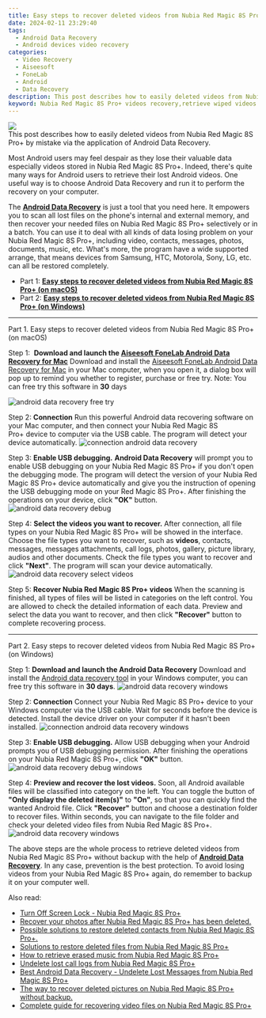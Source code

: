 ```yaml
---
title: Easy steps to recover deleted videos from Nubia Red Magic 8S Pro+
date: 2024-02-11 23:29:40
tags: 
  - Android Data Recovery
  - Android devices video recovery
categories: 
  - Video Recovery
  - Aiseesoft
  - FoneLab
  - Android
  - Data Recovery
description: This post describes how to easily deleted videos from Nubia Red Magic 8S Pro+ by mistake via the application of Android Data Recovery.
keyword: Nubia Red Magic 8S Pro+ videos recovery,retrieve wiped videos Nubia Red Magic 8S Pro+,restore deleted videos on Nubia Red Magic 8S Pro+,recover lost videos from Nubia Red Magic 8S Pro+,broken Nubia Red Magic 8S Pro+ videos recovery solution,Nubia Red Magic 8S Pro+ videos retrieval,Nubia Red Magic 8S Pro+ video disappeared,restore video when deleted in Nubia Red Magic 8S Pro+,get back deleted video from Nubia Red Magic 8S Pro+ android,does the Nubia Red Magic 8S Pro+ have a backup for deleted video,how to recover video on Nubia Red Magic 8S Pro+,extract data from water damaged phone Nubia Red Magic 8S Pro+
---
```


<img src="https://img0mobiles.techidaily.com/images/best-assets/devices/nubia/nubia-red-magic-8s-proplus/4.jpg" class="atpl-imgstyle"  />

<div class="atpl-content atpl-for-fonelab-android recover-video">

<div class="atpl-post-description-part-1">
This post describes how to easily deleted videos from Nubia Red Magic 8S Pro+ by mistake via the application of Android Data Recovery.
</div>

<div class="atpl-post-description-part-2">
<div class="tpl-content-sub-paragraph-normal">
    <p>
        Most Android users may feel despair as they lose their valuable data especially videos stored in Nubia Red Magic 8S Pro+. Indeed, there's quite many ways for Android users to retrieve their lost Android videos. One useful way is to choose Android Data Recovery and run it to perform the recovery on your computer.
    </p>
</div>

</div>

<div class="atpl-post-description-part-3">
<div class="tpl-content-sub-paragraph-normal">
    <p>
        The <a href="https://tools.techidaily.com/aiseesoft-android-data-recovery/" target="_blank" rel="noopener"><strong>Android Data Recovery</strong></a> is just a tool that you need here. It empowers you to scan all lost files on the phone's internal and external memory, and then recover your needed files on Nubia Red Magic 8S Pro+ selectively or in a batch. You can use it to deal with all kinds of data losing problem on your Nubia Red Magic 8S Pro+, including video, contacts, messages, photos, documents, music, etc. What's more, the program have a wide supported arrange, that means devices from Samsung, HTC, Motorola, Sony, LG, etc. can all be restored completely.
    </p>
</div>
</div>

<ul>
  <li>Part 1: <strong><a href="#p1"> Easy steps to recover deleted videos from Nubia Red Magic 8S Pro+  (on macOS)</a></strong></li>
  <li>Part 2: <strong><a href="#p2"> Easy steps to recover deleted videos from Nubia Red Magic 8S Pro+  (on Windows)</a></strong></li>
</ul>

<!-- Part 1 -->
<a id="p1" name="p1" ></a><hr>

<div>
  <span class="atpl-step-part-style">Part 1. Easy steps to recover deleted videos from Nubia Red Magic 8S Pro+ (on macOS)</span>
</div>  

<span class="atpl-stepstyle-a"><span>Step 1: </span></span> <strong>Download and launch the <a href="https://tools.techidaily.com/aiseesoft-android-data-recovery-for-mac/" target="_blank" rel="noopener">Aiseesoft FoneLab Android Data Recovery for Mac</a></strong>
Download and install the <a href="https://tools.techidaily.com/aiseesoft-android-data-recovery-for-mac/" target="_blank" rel="noopener">Aiseesoft FoneLab Android Data Recovery for Mac</a> in your Mac computer, when you open it, a dialog box will pop up to remind you whether to register, purchase or free try.
Note: You can free try this software in <strong>30</strong> days

<img src="https://tools.techidaily.com/images/apps/aiseesoft/android-data-recovery/mac-free-try.png" class="atpl-imgstyle" alt="android data recovery free try" />

<span class="atpl-stepstyle-a"><span>Step 2: </span></span> <strong>Connection</strong>
Run this powerful Android data recovering software on your Mac computer, and then connect your Nubia Red Magic 8S Pro+ device to computer via the USB cable. The program will detect your device automatically.
<img src="https://tools.techidaily.com/images/apps/aiseesoft/android-data-recovery/mac-connection-interface.jpg" class="atpl-imgstyle" alt="connection android data recovery" />

<span class="atpl-stepstyle-a"><span>Step 3: </span></span> <strong>Enable USB debugging.</strong>
<strong>Android Data Recovery</strong> will prompt you to enable USB debugging on your Nubia Red Magic 8S Pro+ if you don't open the debugging mode. The program will detect the version of your Nubia Red Magic 8S Pro+ device automatically and give you the instruction of opening the USB debugging mode on your Red Magic 8S Pro+. After finishing the operations on your device, click <strong>"OK"</strong> button.
<img src="https://tools.techidaily.com/images/apps/aiseesoft/android-data-recovery/mac-android-usb-debug.jpg"  class="atpl-imgstyle" alt="android data recovery debug" />

<span class="atpl-stepstyle-a"><span>Step 4: </span></span> <strong>Select the videos you want to recover.</strong>
After connection, all file types on your Nubia Red Magic 8S Pro+ will be showed in the interface. Choose the file types you want to recover, such as <strong>videos</strong>, contacts, messages, messages attachments, call logs, photos, gallery, picture library,  audios and other documents. Check the file types you want to recover and click <b>"Next"</b>. The program will scan your device automatically.
<img src="https://tools.techidaily.com/images/apps/aiseesoft/android-data-recovery/mac-choose-type-videos.jpg" class="atpl-imgstyle" alt="android data recovery select videos" />

<span class="atpl-stepstyle-a"><span>Step 5: </span></span> <strong>Recover Nubia Red Magic 8S Pro+ videos</strong>
When the scanning is finished, all types of files will be listed in categories on the left control. You are allowed to check the detailed information of each data. Preview and select the data you want to recover, and then click <b>"Recover"</b> button to complete recovering process.


<a id="p2" name="p2"></a><hr>

<!-- Part 2 -->
<div>
<span class="atpl-step-part-style">Part 2. Easy steps to recover deleted videos from Nubia Red Magic 8S Pro+ (on Windows)</span>
</div>

<span class="atpl-stepstyle-a"><span>Step 1: </span></span> <strong>Download and launch the Android Data Recovery</strong>
Download and install the <a href="https://tools.techidaily.com/aiseesoft-android-data-recovery-for-win/" target="_blank" rel="noopener">Android data recovery tool</a> in your Windows computer, you can free try this software in <b>30 days</b>.
<img src="https://tools.techidaily.com/images/apps/aiseesoft/android-data-recovery/win-start-interface.png"  class="atpl-imgstyle" alt="android data recovery windows" />

<span class="atpl-stepstyle-a"><span>Step 2: </span></span> <strong>Connection</strong>
Connect your Nubia Red Magic 8S Pro+ device to your Windows computer via the USB cable. Wait for seconds before the device is detected. Install the device driver on your computer if it hasn't been installed.
<img src="https://tools.techidaily.com/images/apps/aiseesoft/android-data-recovery/win-connection-interface.png" class="atpl-imgstyle" alt="connection android data recovery windows" />

<span class="atpl-stepstyle-a"><span>Step 3: </span></span> <strong>Enable USB debugging.</strong>
Allow USB debugging when your Android prompts you of USB debugging permission. After finishing the operations on your Nubia Red Magic 8S Pro+, click <b>"OK"</b> button.
<img src="https://tools.techidaily.com/images/apps/aiseesoft/android-data-recovery/win-android-usb-debug.png" class="atpl-imgstyle" alt="android data recovery debug windows" />

<span class="atpl-stepstyle-a"><span>Step 4: </span></span> <strong>Preview and recover the lost videos.</strong>
Soon, all Android available files will be classified into category on the left. You can toggle the button of <b>"Only display the deleted item(s)"</b> to <b>"On"</b>, so that you can quickly find the wanted Android file. Click <b>"Recover"</b> button and choose a destination folder to recover files. Within seconds, you can navigate to the file folder and check your deleted video files from Nubia Red Magic 8S Pro+.
<img src="https://tools.techidaily.com/images/apps/aiseesoft/android-data-recovery/win-recover-videos.jpg" class="atpl-imgstyle" alt="android data recovery windows" />

<div class="atpl-post-description-part-4">
<div class="tpl-content-sub-paragraph-normal">
    <p>
        The above steps are the whole process to retrieve deleted videos from Nubia Red Magic 8S Pro+ without backup with the help of <a href="https://tools.techidaily.com/aiseesoft-android-data-recovery/" target="_blank" rel="noopener"><strong>Android Data Recovery</strong></a>. In any case, prevention is the best protection. To avoid losing videos from your Nubia Red Magic 8S Pro+ again, do remember to backup it on your computer well.
    </p>
</div>
</div>

<ins class="adsbygoogle"
     style="display:block"
     data-ad-client="ca-pub-7571918770474297"
     data-ad-slot="8358498916"
     data-ad-format="auto"
     data-full-width-responsive="true"></ins>

<span class="atpl-alsoreadstyle">Also read:</span>
<div><ul>
<li><a href="/turn-off-screen-lock-nubia-red-magic-8s-proplus-by-drfone-android-unlock-android-unlock/" target="_blank" rel="noopener"><u>Turn Off Screen Lock - Nubia Red Magic 8S Pro+</u></a></li>
<li><a href="/recover-your-photos-after-nubia-red-magic-8s-proplus-has-been-deleted-by-fonelab-android-recover-photos/" target="_blank" rel="noopener"><u>Recover your photos after Nubia Red Magic 8S Pro+ has been deleted.</u></a></li>
<li><a href="/possible-solutions-to-restore-deleted-contacts-from-nubia-red-magic-8s-proplus-by-fonelab-android-recover-contacts/" target="_blank" rel="noopener"><u>Possible solutions to restore deleted contacts from Nubia Red Magic 8S Pro+.</u></a></li>
<li><a href="/solutions-to-restore-deleted-files-from-nubia-red-magic-8s-proplus-by-fonelab-android-recover-data/" target="_blank" rel="noopener"><u>Solutions to restore deleted files from Nubia Red Magic 8S Pro+</u></a></li>
<li><a href="/how-to-retrieve-erased-music-from-nubia-red-magic-8s-proplus-by-fonelab-android-recover-music/" target="_blank" rel="noopener"><u>How to retrieve erased music from Nubia Red Magic 8S Pro+</u></a></li>
<li><a href="/undelete-lost-call-logs-from-nubia-red-magic-8s-proplus-by-fonelab-android-recover-call-logs/" target="_blank" rel="noopener"><u>Undelete lost call logs from Nubia Red Magic 8S Pro+</u></a></li>
<li><a href="/best-android-data-recovery-undelete-lost-messages-from-nubia-red-magic-8s-proplus-by-fonelab-android-recover-messages/" target="_blank" rel="noopener"><u>Best Android Data Recovery - Undelete Lost Messages from Nubia Red Magic 8S Pro+</u></a></li>
<li><a href="/the-way-to-recover-deleted-pictures-on-nubia-red-magic-8s-proplus-without-backup-by-fonelab-android-recover-pictures/" target="_blank" rel="noopener"><u>The way to recover deleted pictures on Nubia Red Magic 8S Pro+ without backup.</u></a></li>
<li><a href="/complete-guide-for-recovering-video-files-on-nubia-red-magic-8s-proplus-by-fonelab-android-recover-video/" target="_blank" rel="noopener"><u>Complete guide for recovering video files on Nubia Red Magic 8S Pro+</u></a></li>
</ul></div>

</div>
